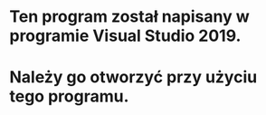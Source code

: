 # Ten program został napisany w programie Visual Studio 2019.
# Należy go otworzyć przy użyciu tego programu.
